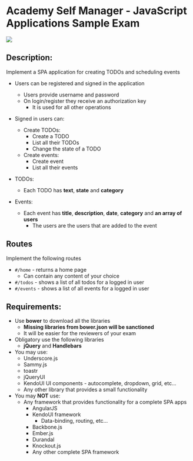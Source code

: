 # Academy Self Manager - JavaScript Applications Sample Exam
<img src="images/home.jpg"></img>
##  Description:

Implement a SPA application for creating TODOs and scheduling events

* Users can be registered and signed in the application
  * Users provide username and password
  * On login/register they receive an authorization key
    * It is used for all other operations

* Signed in users can:
  * Create TODOs:
    * Create a TODO
    * List all their TODOs
    * Change the state of a TODO
  * Create events:
    * Create event
    * List all their events

* TODOs:
  * Each TODO has **text**, **state** and **category**
* Events:
  * Each event has **title**, **description**, **date**, **category** and **an array of users**
    * The users are the users that are added to the event

## Routes

Implement the following routes

* `#/home` - returns a home page
  * Can contain any content of your choice
* `#/todos` - shows a list of all todos for a logged in user
* `#/events` - shows a list of all events for a logged in user

##  Requirements:

* Use **bower** to download all the libraries
  * **Missing libraries from bower.json will be sanctioned**
  * It will be easier for the reviewers of your exam
* Obligatory use the following libraries
  * **jQuery** and **Handlebars**
* You may use:
  * Underscore.js
  * Sammy.js
  * toastr
  * jQueryUI
  * KendoUI UI components - autocomplete, dropdown, grid, etc...
  * Any other library that provides a small functionality
* You may **NOT** use:
  * Any framework that provides functionality for a complete SPA apps
    * AngularJS
    * KendoUI framework
      * Data-binding, routing, etc...
    * Backbone.js
    * Ember.js
    * Durandal
    * Knockout.js
    * Any other complete SPA framework
